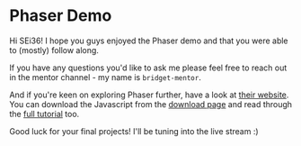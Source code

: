 # Phaser Demo

Hi SEi36! I hope you guys enjoyed the Phaser demo and that you were able to (mostly) follow along.

If you have any questions you'd like to ask me please feel free to reach out in the mentor channel - my name is `bridget-mentor`.

And if you're keen on exploring Phaser further, have a look at [their website](https://phaser.io/). You can download the Javascript from the [download page](https://phaser.io/download/stable) and read through the [full tutorial](https://phaser.io/tutorials/making-your-first-phaser-3-game/part1) too.

Good luck for your final projects! I'll be tuning into the live stream :) 

